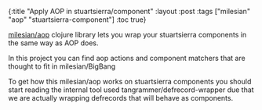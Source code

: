 {:title "Apply AOP in stuartsierra/component"
 :layout :post
 :tags  ["milesian" "aop" "stuartsierra-component"]
 :toc true}


[milesian/aop](https://github.com/milesian/aop) clojure library lets you wrap your stuartsierra components in the same way as AOP does.

In this project you can find aop actions and component matchers that are thought to fit in milesian/BigBang


To get how this milesian/aop works on stuartsierra components you should start reading the internal tool used tangrammer/defrecord-wrapper due that we are actually wrapping defrecords that will behave as components. 

